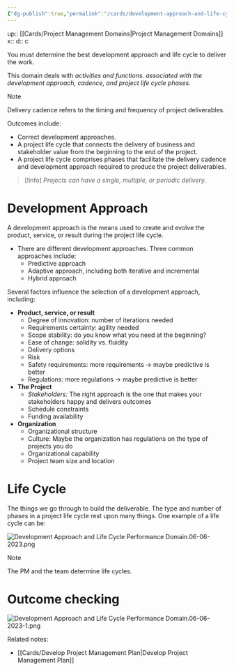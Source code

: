 ```yaml
---
{"dg-publish":true,"permalink":"/cards/development-approach-and-life-cycle-performance-domain/"}
---
```


up:: [[Cards/Project Management Domains\|Project Management Domains]]
x:: 
d:: c

You must determine the best development approach and life cycle to deliver the work. 

This domain deals with *activities and functions. associated with the development approach, cadence, and project life cycle phases.*

> [!Note]
Delivery cadence refers to the timing and frequency of project deliverables.

Outcomes include:
- ﻿﻿Correct development approaches.
- ﻿﻿A project life cycle that connects the delivery of business and stakeholder value from the beginning to the end of the project.
- ﻿﻿A project life cycle comprises phases that facilitate the delivery cadence and development approach required to produce the project deliverables.

> [!info]
*Projects can have a single, multiple, or periodic delivery.*

# Development Approach

A development approach is the means used to create and evolve the product, service, or result during the project life cycle.
- There are different development approaches. Three common approaches include:
	- ﻿﻿Predictive approach
	- ﻿﻿Adaptive approach, including both iterative and incremental
	- ﻿﻿Hybrid approach

Several factors influence the selection of a development approach, including: 

- ﻿﻿**Product, service, or result**
	- ﻿﻿Degree of innovation: number of iterations needed
	- ﻿﻿Requirements certainty: agility needed
	- ﻿﻿Scope stability: do you know what you need at the beginning?
	- ﻿﻿Ease of change: solidity vs. fluidity
	- ﻿﻿Delivery options
	- ﻿﻿Risk
	- ﻿﻿Safety requirements: more requirements -> maybe predictive is better 
	- ﻿﻿Regulations: more regulations -> maybe predictive is better 
- ﻿﻿**The Project**
	- ﻿﻿*Stakeholders:* The right approach is the one that makes your stakeholders happy and delivers outcomes 
	- ﻿﻿Schedule constraints
	- ﻿﻿Funding availability
- ﻿﻿**Organization**
	- ﻿﻿Organizational structure
	- ﻿﻿Culture: Maybe the organization has regulations on the type of projects you do 
	- ﻿﻿Organizational capability
	- ﻿﻿Project team size and location

# Life Cycle

The things we go through to build the deliverable. The type and number of phases in a project life cycle rest upon many things. One example of a life cycle can be:

![Development Approach and Life Cycle Performance Domain.06-06-2023.png](/img/user/Extras/Images/Development%20Approach%20and%20Life%20Cycle%20Performance%20Domain.06-06-2023.png)

> [!Note]
The PM and the team determine life cycles. 

# Outcome checking

![Development Approach and Life Cycle Performance Domain.06-06-2023-1.png](/img/user/Extras/Images/Development%20Approach%20and%20Life%20Cycle%20Performance%20Domain.06-06-2023-1.png)

Related notes:
- [[Cards/Develop Project Management Plan\|Develop Project Management Plan]]
